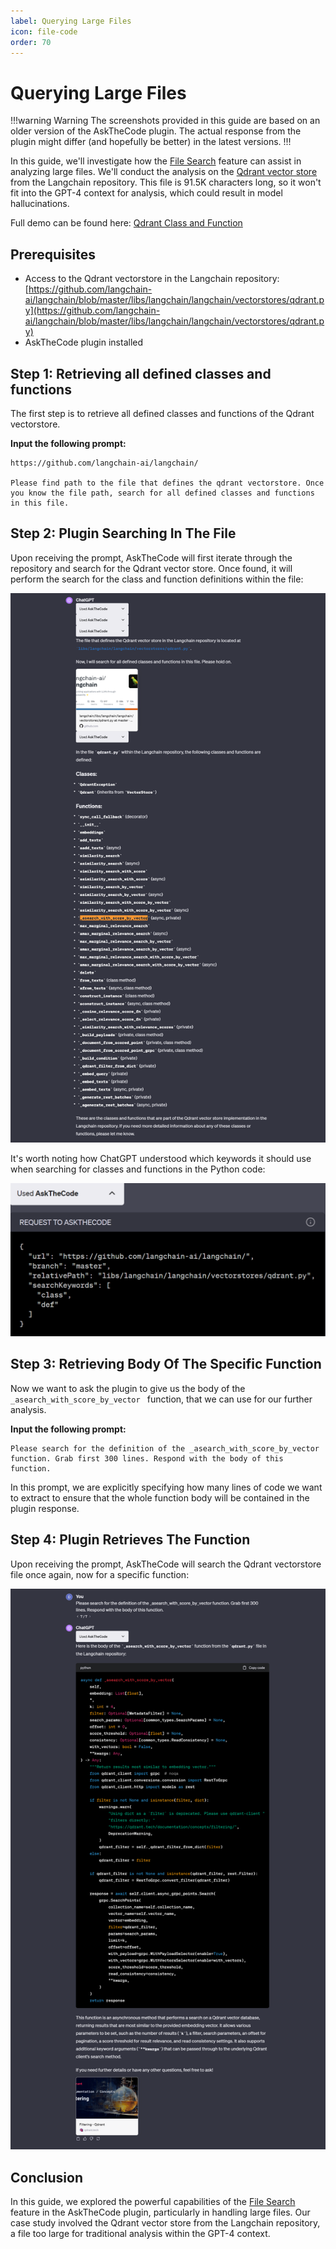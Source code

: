 ```yaml
---
label: Querying Large Files
icon: file-code
order: 70
---
```


# Querying Large Files

!!!warning Warning
The screenshots provided in this guide are based on an older version of the AskTheCode plugin. The actual response from the plugin might differ (and hopefully be better) in the latest versions.
!!!

In this guide, we'll investigate how the [File Search](/features/file-search) feature can assist in analyzing large files. We'll conduct the analysis on the [Qdrant vector store](https://github.com/langchain-ai/langchain/blob/master/libs/langchain/langchain/vectorstores/qdrant.py) from the Langchain repository. This file is 91.5K characters long, so it won't fit into the GPT-4 context for analysis, which could result in model hallucinations.

Full demo can be found here:
[Qdrant Class and Function](https://chat.openai.com/share/64c1546a-9b0c-4cdf-a78e-34cab69d4eb9)

## Prerequisites

- Access to the Qdrant vectorstore in the Langchain repository: [https://github.com/langchain-ai/langchain/blob/master/libs/langchain/langchain/vectorstores/qdrant.py](https://github.com/langchain-ai/langchain/blob/master/libs/langchain/langchain/vectorstores/qdrant.py)
- AskTheCode plugin installed

## Step 1: Retrieving all defined classes and functions

The first step is to retrieve all defined classes and functions of the Qdrant vectorstore.

**Input the following prompt:**  

```plaintext
https://github.com/langchain-ai/langchain/

Please find path to the file that defines the qdrant vectorstore. Once you know the file path, search for all defined classes and functions in this file.
```

## Step 2: Plugin Searching In The File

Upon receiving the prompt, AskTheCode will first iterate through the repository and search for the Qdrant vector store. Once found, it will perform the search for the class and function definitions within the file:

![](/resources/usage/large-files/step2.png)

It's worth noting how ChatGPT understood which keywords it should use when searching for classes and functions in the Python code:

![](/resources/usage/large-files/step2-plugin-request.png)

## Step 3: Retrieving Body Of The Specific Function

Now we want to ask the plugin to give us the body of the `_asearch_with_score_by_vector ` function, that we can use for our further analysis.

**Input the following prompt:**

```plaintext
Please search for the definition of the _asearch_with_score_by_vector function. Grab first 300 lines. Respond with the body of this function.
```

In this prompt, we are explicitly specifying how many lines of code we want to extract to ensure that the whole function body will be contained in the plugin response.

## Step 4: Plugin Retrieves The Function

Upon receiving the prompt, AskTheCode will search the Qdrant vectorstore file once again, now for a specific function:

![](/resources/usage/large-files/step4.png)

## Conclusion

In this guide, we explored the powerful capabilities of the [File Search](/features/file-search) feature in the AskTheCode plugin, particularly in handling large files. Our case study involved the Qdrant vector store from the Langchain repository, a file too large for traditional analysis within the GPT-4 context.

